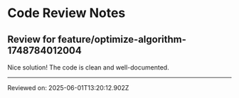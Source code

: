# Code Review Notes

## Review for feature/optimize-algorithm-1748784012004

Nice solution! The code is clean and well-documented.

---
Reviewed on: 2025-06-01T13:20:12.902Z